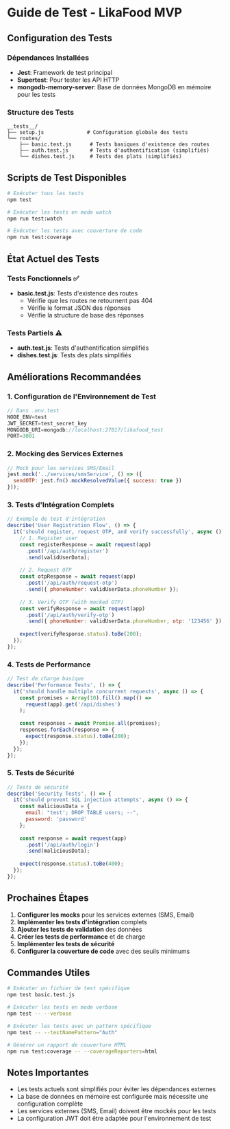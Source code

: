 # Guide de Test - LikaFood MVP

## Configuration des Tests

### Dépendances Installées
- **Jest**: Framework de test principal
- **Supertest**: Pour tester les API HTTP
- **mongodb-memory-server**: Base de données MongoDB en mémoire pour les tests

### Structure des Tests
```
__tests__/
├── setup.js              # Configuration globale des tests
└── routes/
    ├── basic.test.js      # Tests basiques d'existence des routes
    ├── auth.test.js       # Tests d'authentification (simplifiés)
    └── dishes.test.js     # Tests des plats (simplifiés)
```

## Scripts de Test Disponibles

```bash
# Exécuter tous les tests
npm test

# Exécuter les tests en mode watch
npm run test:watch

# Exécuter les tests avec couverture de code
npm run test:coverage
```

## État Actuel des Tests

### Tests Fonctionnels ✅
- **basic.test.js**: Tests d'existence des routes
  - Vérifie que les routes ne retournent pas 404
  - Vérifie le format JSON des réponses
  - Vérifie la structure de base des réponses

### Tests Partiels ⚠️
- **auth.test.js**: Tests d'authentification simplifiés
- **dishes.test.js**: Tests des plats simplifiés

## Améliorations Recommandées

### 1. Configuration de l'Environnement de Test
```javascript
// Dans .env.test
NODE_ENV=test
JWT_SECRET=test_secret_key
MONGODB_URI=mongodb://localhost:27017/likafood_test
PORT=3001
```

### 2. Mocking des Services Externes
```javascript
// Mock pour les services SMS/Email
jest.mock('../services/smsService', () => ({
  sendOTP: jest.fn().mockResolvedValue({ success: true })
}));
```

### 3. Tests d'Intégration Complets
```javascript
// Exemple de test d'intégration
describe('User Registration Flow', () => {
  it('should register, request OTP, and verify successfully', async () => {
    // 1. Register user
    const registerResponse = await request(app)
      .post('/api/auth/register')
      .send(validUserData);
    
    // 2. Request OTP
    const otpResponse = await request(app)
      .post('/api/auth/request-otp')
      .send({ phoneNumber: validUserData.phoneNumber });
    
    // 3. Verify OTP (with mocked OTP)
    const verifyResponse = await request(app)
      .post('/api/auth/verify-otp')
      .send({ phoneNumber: validUserData.phoneNumber, otp: '123456' });
    
    expect(verifyResponse.status).toBe(200);
  });
});
```

### 4. Tests de Performance
```javascript
// Test de charge basique
describe('Performance Tests', () => {
  it('should handle multiple concurrent requests', async () => {
    const promises = Array(10).fill().map(() => 
      request(app).get('/api/dishes')
    );
    
    const responses = await Promise.all(promises);
    responses.forEach(response => {
      expect(response.status).toBe(200);
    });
  });
});
```

### 5. Tests de Sécurité
```javascript
// Tests de sécurité
describe('Security Tests', () => {
  it('should prevent SQL injection attempts', async () => {
    const maliciousData = {
      email: "test'; DROP TABLE users; --",
      password: 'password'
    };
    
    const response = await request(app)
      .post('/api/auth/login')
      .send(maliciousData);
    
    expect(response.status).toBe(400);
  });
});
```

## Prochaines Étapes

1. **Configurer les mocks** pour les services externes (SMS, Email)
2. **Implémenter les tests d'intégration** complets
3. **Ajouter les tests de validation** des données
4. **Créer les tests de performance** et de charge
5. **Implémenter les tests de sécurité**
6. **Configurer la couverture de code** avec des seuils minimums

## Commandes Utiles

```bash
# Exécuter un fichier de test spécifique
npm test basic.test.js

# Exécuter les tests en mode verbose
npm test -- --verbose

# Exécuter les tests avec un pattern spécifique
npm test -- --testNamePattern="Auth"

# Générer un rapport de couverture HTML
npm run test:coverage -- --coverageReporters=html
```

## Notes Importantes

- Les tests actuels sont simplifiés pour éviter les dépendances externes
- La base de données en mémoire est configurée mais nécessite une configuration complète
- Les services externes (SMS, Email) doivent être mockés pour les tests
- La configuration JWT doit être adaptée pour l'environnement de test